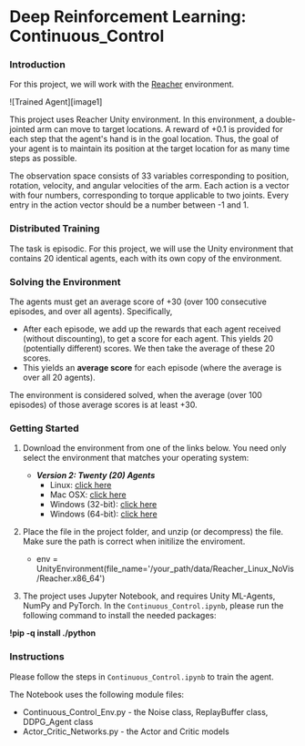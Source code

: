 # Deep Reinforcement Learning: Continuous_Control


### Introduction

For this project, we will work with the [Reacher](https://github.com/Unity-Technologies/ml-agents/blob/master/docs/Learning-Environment-Examples.md#reacher) environment.

![Trained Agent][image1]

This project uses Reacher Unity environment. In this environment, a double-jointed arm can move to target locations. A reward of +0.1 is provided for each step that the agent's hand is in the goal location. Thus, the goal of your agent is to maintain its position at the target location for as many time steps as possible.

The observation space consists of 33 variables corresponding to position, rotation, velocity, and angular velocities of the arm. Each action is a vector with four numbers, corresponding to torque applicable to two joints. Every entry in the action vector should be a number between -1 and 1.


### Distributed Training

The task is episodic. For this project, we will use the Unity environment that contains 20 identical agents, each with its own copy of the environment.  
 

### Solving the Environment

The agents must get an average score of +30 (over 100 consecutive episodes, and over all agents).  Specifically,

 - After each episode, we add up the rewards that each agent received (without discounting), to get a score for each agent.  This yields 20 (potentially different) scores.  We then take the average of these 20 scores. 
 - This yields an **average score** for each episode (where the average is over all 20 agents).

The environment is considered solved, when the average (over 100 episodes) of those average scores is at least +30. 

### Getting Started

1. Download the environment from one of the links below.  You need only select the environment that matches your operating system:

    - **_Version 2: Twenty (20) Agents_**
        - Linux: [click here](https://s3-us-west-1.amazonaws.com/udacity-drlnd/P2/Reacher/Reacher_Linux.zip)
        - Mac OSX: [click here](https://s3-us-west-1.amazonaws.com/udacity-drlnd/P2/Reacher/Reacher.app.zip)
        - Windows (32-bit): [click here](https://s3-us-west-1.amazonaws.com/udacity-drlnd/P2/Reacher/Reacher_Windows_x86.zip)
        - Windows (64-bit): [click here](https://s3-us-west-1.amazonaws.com/udacity-drlnd/P2/Reacher/Reacher_Windows_x86_64.zip)
    
2. Place the file in the project folder, and unzip (or decompress) the file. Make sure the path is correct when initilize the enviroment. 
    - env = UnityEnvironment(file_name='/your_path/data/Reacher_Linux_NoVis/Reacher.x86_64')
    
3. The project uses Jupyter Notebook, and requires Unity ML-Agents, NumPy and PyTorch. In the `Continuous_Control.ipynb`, please 
run the following command to install the needed packages:

 **!pip -q install ./python**

### Instructions

Please follow the steps in `Continuous_Control.ipynb` to train the agent. 

The Notebook uses the following module files:
- Continuous_Control_Env.py - the Noise class, ReplayBuffer class, DDPG_Agent class
- Actor_Critic_Networks.py - the Actor and Critic models